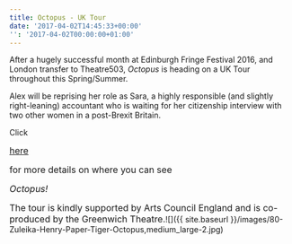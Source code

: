 ```yaml
---
title: Octopus - UK Tour
date: '2017-04-02T14:45:33+00:00'
'': '2017-04-02T00:00:00+01:00'
---
```

After a hugely successful month at Edinburgh Fringe Festival 2016, and London transfer to Theatre503, *Octopus* is heading on a UK Tour throughout this Spring/Summer.

Alex will be reprising her role as Sara, a highly responsible (and slightly right-leaning) accountant who is waiting for her citizenship interview with two other women in a post-Brexit Britain.

Click 

<a href="http://www.papertiger.org.uk/blog/announcing-octopus-tour-2017" style="font-size: 1rem; background-color: rgb(255, 255, 255);">here</a> 

<span style="font-size: 1rem;">for more details on where you can see&nbsp;</span>

<em style="font-size: 1rem;">Octopus!</em>

<span style="font-size: 1rem;"> The tour is kindly supported by Arts Council England and is co-produced by the Greenwich Theatre.</span>![]({{ site.baseurl }}/images/80-Zuleika-Henry-Paper-Tiger-Octopus,medium_large-2.jpg)


<span style="font-size: 1rem;"><br></span>

<span style="font-size: 1rem;"><br></span>

<span style="font-size: 1rem;"><br></span>